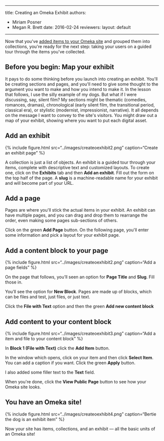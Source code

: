 
---
title: Creating an Omeka Exhibit
authors:
- Miriam Posner
- Megan R. Brett
date: 2016-02-24
reviewers:
layout: default
---

Now that you've [added items to your Omeka site](link) and grouped them into collections, you're ready for the next step: taking your users on a guided tour through the items you've collected.

Before you begin: Map your exhibit
----------------------------------

It pays to do some thinking before you launch into creating an exhibit. You'll be creating sections and pages, and you'll need to give some thought to the argument you want to make and how you intend to make it. In the lesson that follows, I use the silly example of my dogs. But what if I were discussing, say, silent film? My sections might be thematic (comedies, romances, dramas), chronological (early silent film, the transitional period, classical era), or stylistic (modernist, impressionist, narrative). It all depends on the message I want to convey to the site's visitors. You might draw out a map of your exhibit, showing where you want to put each digital asset.

Add an exhibit
--------------

{% include figure.html src=“../images/createoexhibit2.png” caption=“Create an exhibit page” %}

A collection is just a list of objects. An exhibit is a guided tour through your items, complete with descriptive text and customized layouts. To create one, click on the **Exhibits** tab and then **Add an exhibit**. Fill out the form on the top half of the page. A **slug** is a machine-readable name for your exhibit and will become part of your URL.

Add a page
-------------
Pages are where you'll stick the actual items in your exhibit. An exhibit can have multiple pages, and you can drag and drop them to rearrange the order, even making some pages sub-sections of others. 

Click on the green **Add Page** button. On the following page, you'll enter some information and pick a layout for your exhibit page. 

Add a content block to your page
----------------------
{% include figure.html src=“../images/createoexhibit2.png” caption=“Add a page fields” %}

On the page that follows, you’ll seen an option for **Page Title** and **Slug**. Fill those in. 

 You’ll see the option for **New Block**. Pages are made up of blocks, which can be files and test, just files, or just text.

Click the **File with Text** option and then the green **Add new content block**

Add content to your content block
-----
{% include figure.html src=“../images/createoexhibit3.png” caption=“Add a item and file to your content block” %}

In **Block 1 (File with Text)** click the **Add Item** button. 

In the window which opens, click on your item and then click **Select Item**. You can add a caption if you want. Click the green **Apply** button.

I also added some filler text to the **Text** field. 

When you're done, click the **View Public Page** button to see how your Omeka site looks.

You have an Omeka site!
-----------------------
{% include figure.html src=“../images/createoexhibit4.png” caption=“Bertie the dog is an exhibit item” %}

Now your site has items, collections, and an exhibit — all the basic units of an Omeka site!
